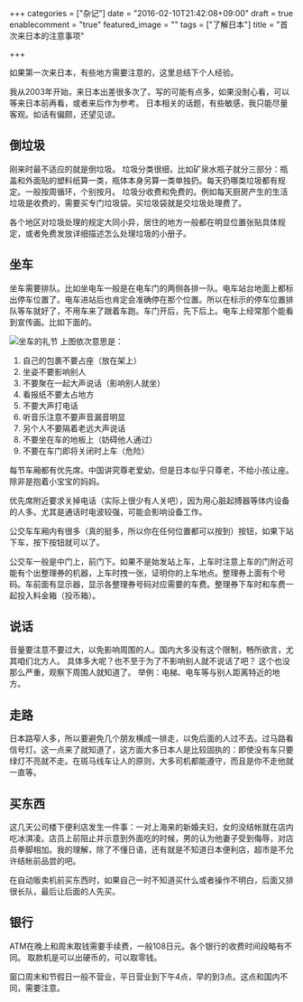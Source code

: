 +++
categories = ["杂记"]
date = "2016-02-10T21:42:08+09:00"
draft = true
enablecomment = "true"
featured_image = ""
tags = ["了解日本"]
title = "首次来日本的注意事项"

+++

如果第一次来日本，有些地方需要注意的，这里总结下个人经验。
<!--more-->
我从2003年开始，来日本出差很多次了。写的可能有点多，如果没耐心看，可以等来日本前再看，或者来后作为参考。
日本相关的话题，有些敏感，我只能尽量客观。如话有偏颇，还望见谅。

## 倒垃圾

刚来时最不适应的就是倒垃圾。
垃圾分类很细，比如矿泉水瓶子就分三部分：瓶盖和外面贴的塑料纸算一类，瓶体本身另算一类单独扔。每天扔哪类垃圾都有规定。一般按周循环，个别按月。
垃圾分收费和免费的。例如每天厨房产生的生活垃圾是收费的，需要买专门垃圾袋。买垃圾袋就是交垃圾处理费了。

各个地区对垃圾处理的规定大同小异，居住的地方一般都在明显位置张贴具体规定，或者免费发放详细描述怎么处理垃圾的小册子。

## 坐车
坐车需要排队。比如坐电车一般是在电车门的两侧各排一队。电车站台地面上都标出停车位置了。电车进站后也肯定会准确停在那个位置。所以在标示的停车位置排队等车就好了，不用车来了跟着车跑。车门开后，先下后上。电车上经常那个能看到宣传画。比如下面的。

![坐车的礼节](/img/manner-train.jpg)
上图依次意思是：

1. 自己的包裹不要占座（放在架上）
2. 坐姿不要影响别人
3. 不要聚在一起大声说话（影响别人就坐）
4. 看报纸不要太占地方
5. 不要大声打电话
6. 听音乐注意不要声音漏音明显
7. 另个人不要隔着老远大声说话
8. 不要坐在车的地板上（妨碍他人通过）
9. 不要在车门即将关闭时上车（危险）

每节车厢都有优先席。中国讲究尊老爱幼，但是日本似乎只尊老，不给小孩让座。除非是抱着小宝宝的妈妈。

优先席附近要求关掉电话（实际上很少有人关吧），因为用心脏起搏器等体内设备的人多。尤其是通话时电波较强，可能会影响设备工作。

公交车车厢内有很多（真的挺多，所以你在任何位置都可以按到）按钮，如果下站下车，按下按钮就可以了。

公交车一般是中门上，前门下。如果不是始发站上车，上车时注意上车的门附近可能有个出整理券的机器，上车时拽一张，证明你的上车地点。整理券上面有个号码。车前面有显示器，显示各整理券号码对应需要的车费。整理券下车时和车费一起投入料金箱（投币箱）。

## 说话
音量要注意不要过大，以免影响周围的人。国内大多没有这个限制，畅所欲言，尤其咱们北方人。
具体多大呢？也不至于为了不影响别人就不说话了吧？ 这个也没那么严重，观察下周围人就知道了。
举例：电梯、电车等与别人距离特近的地方。

## 走路
日本路窄人多，所以要避免几个朋友横成一排走，以免后面的人过不去。过马路看信号灯。这一点来了就知道了，这方面大多日本人是比较固执的：即使没有车只要绿灯不亮就不走。在斑马线车让人的原则，大多司机都能遵守，而且是你不走他就一直等。

## 买东西
这几天公司楼下便利店发生一件事：一对上海来的新婚夫妇，女的没结帐就在店内吃冰淇凌。店员上前阻止并示意到外面吃的时候，男的认为他妻子受到侮辱，对店员拳脚相加。我的理解，除了不懂日语，还有就是不知道日本便利店，超市是不允许结帐前品尝的吧。

在自动贩卖机前买东西时，如果自己一时不知道买什么或者操作不明白，后面又排很长队，最后让后面的人先买。 

## 银行
ATM在晚上和周末取钱需要手续费，一般108日元。各个银行的收费时间段略有不同。 取款机是可以出硬币的，可以取零钱。

窗口周末和节假日一般不营业，平日营业到下午4点，早的到3点。这点和国内不同，需要注意。